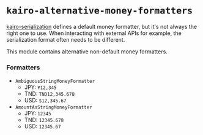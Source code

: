 # `kairo-alternative-money-formatters`

[kairo-serialization](../kairo-serialization) defines a default money formatter,
but it's not always the right one to use.
When interacting with external APIs for example,
the serialization format often needs to be different.

This module contains alternative non-default money formatters.

### Formatters

- `AmbiguousStringMoneyFormatter`
  - JPY: `¥12,345`
  - TND: `TND12,345.678`
  - USD: `$12,345.67`
- `AmountAsStringMoneyFormatter`
  - JPY: `12345`
  - TND: `12345.678`
  - USD: `12345.67`
